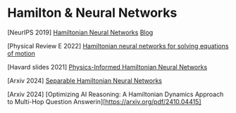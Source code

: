 # Hamilton & Neural Networks

[NeurIPS 2019] [Hamiltonian Neural Networks](https://arxiv.org/pdf/1906.01563) [Blog](https://greydanus.github.io/2019/05/15/hamiltonian-nns/)

[Physical Review E 2022] [Hamiltonian neural networks for solving equations of motion](https://journals.aps.org/pre/abstract/10.1103/PhysRevE.105.065305)

[Havard slides 2021] [Physics-Informed Hamiltonian Neural Networks](https://scholar.harvard.edu/files/marios_matthaiakis/files/mlinastronomy_pinns_chile2021.pdf)

[Arxiv 2024] [Separable Hamiltonian Neural Networks](https://arxiv.org/pdf/2309.01069)

[Arxiv 2024] [Optimizing AI Reasoning: A Hamiltonian Dynamics Approach to Multi-Hop Question Answerin][https://arxiv.org/pdf/2410.04415]

